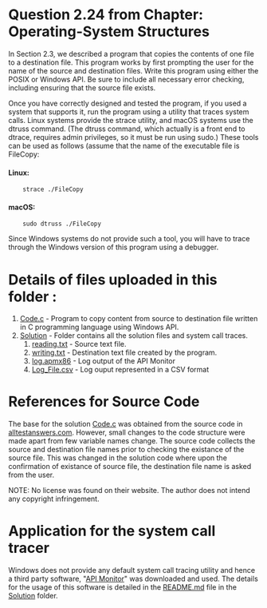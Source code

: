 # Question 2.24 from Chapter: Operating-System Structures

In Section 2.3, we described a program that copies the contents of one file to a destination file. This program works by first prompting the user for the name of the source and destination files. Write this program using either the POSIX or Windows API. Be sure to include all necessary error checking, including ensuring that the source file exists.

Once you have correctly designed and tested the program, if you used a system that supports it, run the program using a utility that traces system calls. Linux systems provide the strace utility, and macOS systems use the dtruss command. (The dtruss command, which actually is a front end to dtrace, requires admin privileges, so it must be run using sudo.) These tools can be used as follows (assume that the name of the executable file is FileCopy:

#### Linux:
        
        strace ./FileCopy
#### macOS:

        sudo dtruss ./FileCopy
        
Since Windows systems do not provide such a tool, you will have to trace through the Windows version of this program using a debugger.

# Details of files uploaded in this folder : 
1. [Code.c](https://github.com/VibaRUdupa/CS252-OS/blob/main/Question%202.24/Code.c) - Program to copy content from source to destination file written in C programming language using Windows API.
2. [Solution](https://github.com/VibaRUdupa/CS252-OS/tree/main/Question%202.24/Solution) - Folder contains all the solution files and system call traces.
   1. [reading.txt](https://github.com/VibaRUdupa/CS252-OS/blob/main/Question%202.24/Solution/reading.txt) - Source text file.
   2. [writing.txt](https://github.com/VibaRUdupa/CS252-OS/blob/main/Question%202.24/Solution/writing.txt) - Destination text file created by the program.
   3. [log.apmx86](https://github.com/VibaRUdupa/CS252-OS/blob/main/Question%202.24/Solution/log.apmx86) - Log output of the API Monitor
   4. [Log_File.csv](https://github.com/VibaRUdupa/CS252-OS/blob/main/Question%202.24/Solution/Log_File.csv) - Log ouput represented in a CSV format

# References for Source Code

The base for the solution [Code.c](https://github.com/VibaRUdupa/CS252-OS/blob/main/Question%202.24/Code.c) was obtained from the source code in [alltestanswers.com](https://www.alltestanswers.com/operating-systems-fundamentals-assignment-1/). However, small changes to the code structure were made apart from few variable names change.
The source code collects the source and destination file names prior to checking the existance of the source file. This was changed in the solution code where upon the confirmation of existance of source file, the destination file name is asked from the user.

NOTE: No license was found on their website. The author does not intend any copyright infringement. 

# Application for the system call tracer

Windows does not provide any default system call tracing utility and hence a third party software, "[API Monitor](http://www.rohitab.com/apimonitor)" was downloaded and used.
The details for the usage of this software is detailed in the [README.md](https://github.com/VibaRUdupa/CS252-OS/blob/main/Question%202.24/Solution/README.md) file in the [Solution](https://github.com/VibaRUdupa/CS252-OS/tree/main/Question%202.24/Solution) folder.
